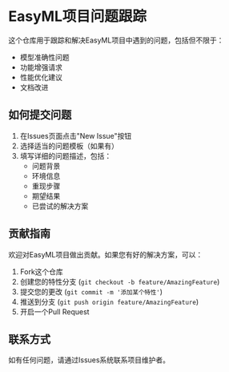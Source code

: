 # EasyML项目问题跟踪

这个仓库用于跟踪和解决EasyML项目中遇到的问题，包括但不限于：

- 模型准确性问题
- 功能增强请求
- 性能优化建议
- 文档改进

## 如何提交问题

1. 在Issues页面点击"New Issue"按钮
2. 选择适当的问题模板（如果有）
3. 填写详细的问题描述，包括：
   - 问题背景
   - 环境信息
   - 重现步骤
   - 期望结果
   - 已尝试的解决方案

## 贡献指南

欢迎对EasyML项目做出贡献。如果您有好的解决方案，可以：

1. Fork这个仓库
2. 创建您的特性分支 (`git checkout -b feature/AmazingFeature`)
3. 提交您的更改 (`git commit -m '添加某个特性'`)
4. 推送到分支 (`git push origin feature/AmazingFeature`)
5. 开启一个Pull Request

## 联系方式

如有任何问题，请通过Issues系统联系项目维护者。